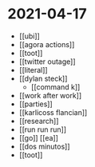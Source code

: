 # 2021-04-17

- [[ubi]]
- [[agora actions]]
- [[toot]]
- [[twitter outage]]
- [[literal]]
- [[dylan steck]]
  - [[command k]]
- [[work after work]]
- [[parties]]
- [[karlicoss flancian]]
- [[research]]
- [[run run run]]
- [[go]] [[ea]]
- [[dos minutos]]
- [[toot]]
